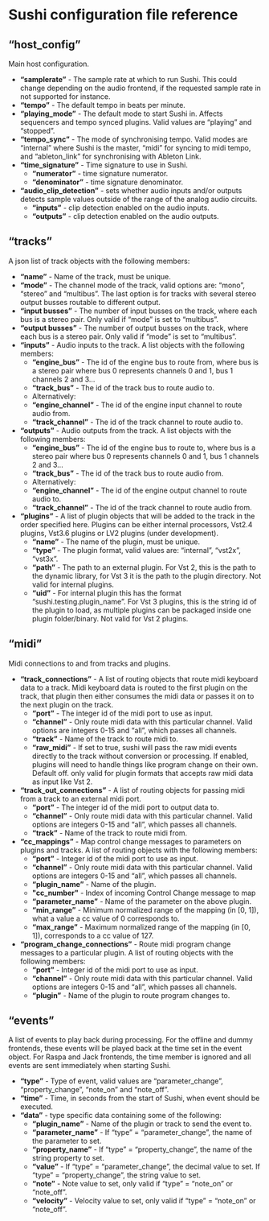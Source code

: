 # Sushi configuration file reference

## “host_config”
Main host configuration.

* **“samplerate”** - The sample rate at which to run Sushi. This could change depending on the audio frontend, if the requested sample rate in not supported for instance.
* **“tempo”** - The default tempo in beats per minute.
* **“playing_mode”** - The default mode to start Sushi in. Affects sequencers and tempo synced plugins. Valid values are “playing” and “stopped”.
* **“tempo_sync”** - The mode of synchronising tempo. Valid modes are “internal” where Sushi is the master, “midi” for syncing to midi tempo, and “ableton_link” for synchronising with Ableton Link.
* **“time_signature”** - Time signature to use in Sushi.
    * **“numerator”** - time signature numerator.
    * **“denominator”** - time signature denominator.
* **“audio\_clip_detection”** - sets whether audio inputs and/or outputs detects sample values outside of the range of the analog audio circuits.
    * **“inputs”** - clip detection enabled on the audio inputs.
    * **“outputs”** - clip detection enabled on the audio outputs.

## “tracks”
A json list of track objects with the following members:

* **“name”** - Name of the track, must be unique.
* **“mode”** - The channel mode of the track, valid options are: “mono”, “stereo” and “multibus”. The last option is for tracks with several stereo output busses routable to different output.
* **“input busses”** - The number of input busses on the track, where each bus is a stereo pair. Only valid if “mode” is set to “multibus”.
* **“output busses”** - The number of output busses on the track, where each bus is a stereo pair. Only valid if “mode” is set to “multibus”.
* **“inputs”** - Audio inputs to the track. A list objects with the following members:
    * **“engine_bus”** - The id of the engine bus to route from, where bus is a stereo pair where bus 0 represents channels 0 and 1, bus 1 channels 2 and 3…
    * **“track_bus”** - The id of the track bus to route audio to.
    *   Alternatively:
    * **“engine_channel”** - The id of the engine input channel to route audio from.
    * **“track_channel”** - The id of the track channel to route audio to.
* **“outputs”** - Audio outputs from the track. A list objects with the following members:
    * **“engine_bus”** - The id of the engine bus to route to, where bus is a stereo pair where bus 0 represents channels 0 and 1, bus 1 channels 2 and 3…
    * **“track_bus”** - The id of the track bus to route audio from.
    *   Alternatively:
    * **“engine_channel”** - The id of the engine output channel to route audio to.
    * **“track_channel”** - The id of the track channel to route audio from.
* **“plugins”** - A list of plugin objects that will be added to the track in the order specified here. Plugins can be either internal processors, Vst2.4 plugins, Vst3.6 plugins or LV2 plugins (under development).
    * **“name”** - The name of the plugin, must be unique.
    * **“type”** - The plugin format, valid values are: “internal”, “vst2x”, “vst3x”.
    * **“path”** - The path to an external plugin. For Vst 2, this is the path to the dynamic library, for Vst 3 it is the path to the plugin directory. Not valid for internal plugins.
    * **“uid”** - For internal plugin this has the format “sushi.testing.plugin_name”. For Vst 3 plugins, this is the string id of the plugin to load, as multiple plugins can be packaged inside one plugin folder/binary. Not valid for Vst 2 plugins.

## “midi”
Midi connections to and from tracks and plugins.

* **“track_connections”** - A list of routing objects that route midi keyboard data to a track. Midi keyboard data is routed to the first plugin on the track, that plugin then either consumes the midi data or passes it on to the next plugin on the track.
    * **“port”** - The integer id of the midi port to use as input.
    * **“channel”** - Only route midi data with this particular channel. Valid options are integers 0-15 and “all”, which passes all channels.
    * **“track”** - Name of the track to route midi to.
    * **“raw_midi”** - If set to true, sushi will pass the raw midi events directly to the track without conversion or processing. If enabled, plugins will need to handle things like program change on their own. Default off. only valid for plugin formats that accepts raw midi data as input like Vst 2.
* **“track\_out\_connections”** - A list of routing objects for passing midi from a track to an external midi port.
    * **“port”** - The integer id of the midi port to output data to.
    * **“channel”** - Only route midi data with this particular channel. Valid options are integers 0-15 and “all”, which passes all channels.
    * **“track”** - Name of the track to route midi from.
* **“cc_mappings”** - Map control change messages to parameters on plugins and tracks. A list of routing objects with the following members:
    * **“port”** - Integer id of the midi port to use as input.
    * **“channel”** - Only route midi data with this particular channel. Valid options are integers 0-15 and “all”, which passes all channels.
    * **“plugin_name”** - Name of the plugin.
    * **"cc_number"** - Index of incoming Control Change message to map
    * **“parameter_name”** - Name of the parameter on the above plugin.
    * **“min_range”** - Minimum normalized range of the mapping (in [0, 1]), what a value a cc value of 0 corresponds to.
    * **“max_range”** - Maximum normalized range of the mapping (in [0, 1]), corresponds to a cc value of 127.
* **“program\_change_connections”** - Route midi program change messages to a particular plugin. A list of routing objects with the following members:
    * **“port”** - Integer id of the midi port to use as input.
    * **“channel”** - Only route midi data with this particular channel. Valid options are integers 0-15 and “all”, which passes all channels.
    * **“plugin”** - Name of the plugin to route program changes to.

## “events”
A list of events to play back during processing. For the offline and dummy frontends, these events will be played back at the time set in the event object. For Raspa and Jack frontends, the time member is ignored and all events are sent immediately when starting Sushi.

* **“type”** - Type of event, valid values are “parameter_change”, “property_change”, “note_on” and “note_off”.
* **“time”** - Time, in seconds from the start of Sushi, when event should be executed.
* **“data”** - type specific data containing some of the following:
    * **“plugin_name”** - Name of the plugin or track to send the event to.
    * **“parameter_name”** - If “type” = “parameter_change”, the name of the parameter to set.
    * **“property_name”** - If “type” = “property_change”, the name of the string property to set.
    * **“value”** - If “type” = “parameter_change”, the decimal value to set. If “type” = “property_change”, the string value to set.
    * **“note”** - Note value to set, only valid if “type” = “note_on” or “note_off”.
    * **“velocity”** - Velocity value to set, only valid if “type” = “note_on” or “note_off”.

